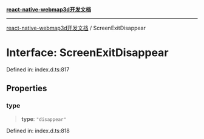 [**react-native-webmap3d开发文档**](../README.md)

***

[react-native-webmap3d开发文档](../globals.md) / ScreenExitDisappear

# Interface: ScreenExitDisappear

Defined in: index.d.ts:817

## Properties

### type

> **type**: `"disappear"`

Defined in: index.d.ts:818
